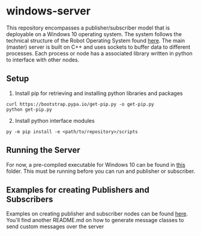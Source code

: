 # windows-server
This repository encompasses a publisher/subscriber model that is deployable on a Windows 10 operating system. The system follows the technical structure of the Robot Operating System found [here](http://wiki.ros.org/ROS/Technical%20Overview). The main (master) server is built on C++ and uses sockets to buffer data to different processes. Each process or node has a associated library written in python to interface with other nodes. 

## Setup 
1. Install pip for retrieving and installing python libraries and packages
```
curl https://bootstrap.pypa.io/get-pip.py -o get-pip.py
python get-pip.py
```
2. Install python interface modules 
```
py -m pip install -e <path/to/repository>/scripts
```

## Running the Server
For now, a pre-compiled executable for Windows 10 can be found in [this](https://github.com/NMMallick/windows-server/tree/main/server/Release) folder. This must be running before you can run and publisher or subscriber.

## Examples for creating Publishers and Subscribers
Examples on creating publisher and subscriber nodes can be found [here](https://github.com/NMMallick/windows-server/tree/main/scripts/examples). You'll find another README.md on how to generate message classes to send custom messages over the server

